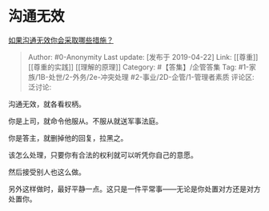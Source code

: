 # 沟通无效
[如果沟通无效你会采取哪些措施？](https://www.zhihu.com/question/23418252/answer/659008704)

> Author: #0-Anonymity
> Last update: [发布于 2019-04-22]
> Link: [[尊重]] [[尊重的实践]] [[理解的原理]]
> Category: #【答集】/企管答集
> Tag: #1-家族/1B-处世/2-外务/2e-冲突处理 #2-事业/2D-企管/1-管理者素质
> 评论区:
> 泛讨论:

沟通无效，就各看权柄。

你是上司，就命令他服从。不服从就送军事法庭。

你是答主，就删掉他的回复，拉黑之。

该怎么处理，只要你有合法的权利就可以听凭你自己的意愿。

然后接受别人也这么做。

另外这样做时，最好平静一点。这只是一件平常事——无论是你处置对方还是对方处置你。
